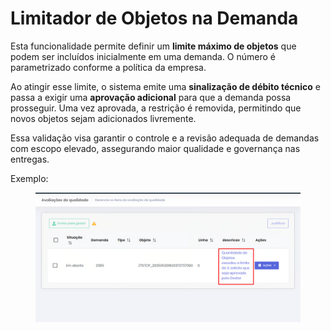 # Limitador de Objetos na Demanda

Esta funcionalidade permite definir um **limite máximo de objetos** que podem ser incluídos inicialmente em uma demanda. O número é parametrizado conforme a política da empresa.

Ao atingir esse limite, o sistema emite uma **sinalização de débito técnico** e passa a exigir uma **aprovação adicional** para que a demanda possa prosseguir. Uma vez aprovada, a restrição é removida, permitindo que novos objetos sejam adicionados livremente.

Essa validação visa garantir o controle e a revisão adequada de demandas com escopo elevado, assegurando maior qualidade e governança nas entregas.



Exemplo:

<figure><img src="../.gitbook/assets/image (8).png" alt=""><figcaption></figcaption></figure>
